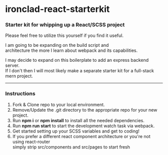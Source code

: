 # ironclad-react-starterkit
### Starter kit for whipping up a React/SCSS project
  
Please feel free to utilize this yourself if you find it useful.

I am going to be expanding on the build script and  
architecture the more I learn about webpack and its capabilities.

I may decide to expand on this boilerplate to add an express backend server.  
If I don't then I will most likely make a separate starter kit for a full-stack mern project.

***

### Instructions
1. Fork & Clone repo to your local environment.
2. Remove/Update the .git directory to the appropriate repo for your new project.
3. Run **npm i** or **npm install** to install all the needed dependencies.
4. Run **npm run start** to start the development watch task via webpack.
5. Get started setting up your SCSS variables and get to coding!
6. If you prefer a different react component architecture or you're not using react-router    
simply strip src/components and src/pages to start fresh